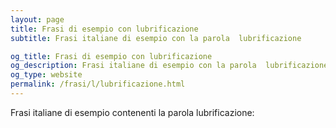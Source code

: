 ```yaml
---
layout: page
title: Frasi di esempio con lubrificazione 
subtitle: Frasi italiane di esempio con la parola  lubrificazione

og_title: Frasi di esempio con lubrificazione 
og_description: Frasi italiane di esempio con la parola  lubrificazione
og_type: website
permalink: /frasi/l/lubrificazione.html
---
```


Frasi italiane di esempio contenenti la parola lubrificazione:


